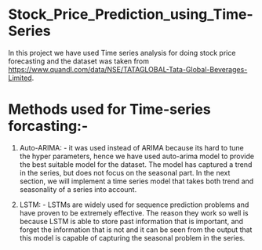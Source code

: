 # Stock_Price_Prediction_using_Time-Series

In this project we have used Time series analysis for doing stock price forecasting and the dataset was taken from https://www.quandl.com/data/NSE/TATAGLOBAL-Tata-Global-Beverages-Limited.

# Methods used for Time-series forcasting:-

1) Auto-ARIMA: - it was used instead of ARIMA because its hard to tune the hyper parameters, hence we have used auto-arima model to provide the best suitable model for the dataset. 
The model has captured a trend in the series, but does not focus on the seasonal part. In the next section, we will implement a time series model that takes both trend and seasonality of a series into account.

2) LSTM: - LSTMs are widely used for sequence prediction problems and have proven to be extremely effective. The reason they work so well is because LSTM is able to store past information that is important, and forget the information that is not and it can be seen from the output that this model is capable of capturing the seasonal problem in the series.
